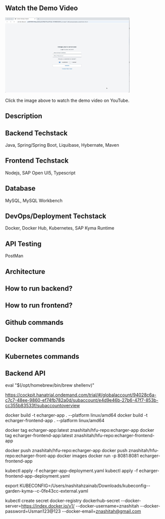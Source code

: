 ## Watch the Demo Video

<a href="https://youtu.be/n-j1MfxSFAc" target="_blank">
  <img src="src/main/resources/img/Thumbnail.jpeg" alt="E-Charger Project Video" width="400" height="240" />
</a>

Click the image above to watch the demo video on YouTube.
 




## Description


## Backend Techstack 
Java, Spring/Spring Boot, Liquibase, Hybernate, Maven

## Frontend Techstack
Nodejs, SAP Open UI5, Typescript

## Database
MySQL, MySQL Workbench

## DevOps/Deployment Techstack
Docker, Docker Hub, Kubernetes, SAP Kyma Runtime

## API Testing
PostMan

## Architecture

## How to run backend?

## How to run frontend?

## Github commands

## Docker commands

## Kubernetes commands

## Backend API


eval "$(/opt/homebrew/bin/brew shellenv)"

https://cockpit.hanatrial.ondemand.com/trial/#/globalaccount/94028c6a-c7c7-48ee-9860-ef74fb782a0d/subaccount/e4d9e46b-27b6-47f7-853b-cc355b83533f/subaccountoverview

docker build -t echarger-app . --platform linux/amd64
docker build -t echarger-frontend-app . --platform linux/amd64

docker tag echarger-app:latest znashitah/hfu-repo:echarger-app
docker tag echarger-frontend-app:latest znashitah/hfu-repo:echarger-frontend-app

docker push znashitah/hfu-repo:echarger-app
docker push znashitah/hfu-repo:echarger-front-app
docker images
docker run -p 8081:8081 echarger-frontend-app

kubectl apply -f echarger-app-deployment.yaml
kubectl apply -f echarger-frontend-app-deployment.yaml

export KUBECONFIG=/Users/nashitahzainab/Downloads/kubeconfig--garden-kyma--c-0fe43cc-external.yaml

kubectl create secret docker-registry dockerhub-secret --docker-server=https://index.docker.io/v1/   --docker-username=znashitah   --docker-password=Usman123@123  --docker-email=znashitah@gmail.com